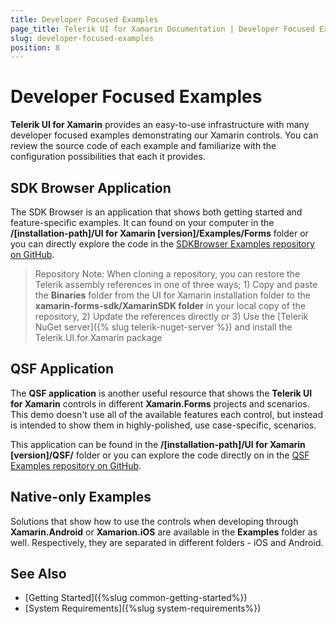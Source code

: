 ```yaml
---
title: Developer Focused Examples
page_title: Telerik UI for Xamarin Documentation | Developer Focused Examples
slug: developer-focused-examples
position: 8
---
```


# Developer Focused Examples

**Telerik UI for Xamarin** provides an easy-to-use infrastructure with many developer focused examples demonstrating our Xamarin controls. You can review the source code of each example and familiarize with the configuration possibilities that each it provides.

## SDK Browser Application

The SDK Browser is an application that shows both getting started and feature-specific examples. It can found on your computer in the **/[installation-path]/UI for Xamarin [version]/Examples/Forms** folder or you can directly explore the code in the [SDKBrowser Examples repository on GitHub](https://github.com/telerik/xamarin-forms-sdk/tree/master/XamarinSDK/SDKBrowser/SDKBrowser/Examples). 

> Repository Note: When cloning a repository, you can restore the Telerik assembly references in one of three ways; 1) Copy and paste the **Binaries** folder from the UI for Xamarin installation folder to the **xamarin-forms-sdk/XamarinSDK folder** in your local copy of the repository, 2) Update the references directly or 3) Use the [Telerik NuGet server]({% slug telerik-nuget-server %}) and install the Telerik.UI.for.Xamarin package

## QSF Application

The **QSF application** is another useful resource that shows the **Telerik UI for Xamarin** controls in different **Xamarin.Forms** projects and scenarios. This demo doesn't use all of the available features each control, but instead is intended to show them in highly-polished, use case-specific, scenarios.

This application can be found in the **/[installation-path]/UI for Xamarin [version]/QSF/** folder or you can explore the code directly on in the [QSF Examples repository on GitHub](https://github.com/telerik/telerik-xamarin-forms-samples/tree/master/_Samples%20Application). 

## Native-only Examples

Solutions that show how to use the controls when developing through **Xamarin.Android** or **Xamarion.iOS** are available in the **Examples** folder as well. Respectively, they are separated in different folders - iOS and Android.



## See Also

- [Getting Started]({%slug common-getting-started%})
- [System Requirements]({%slug system-requirements%})
